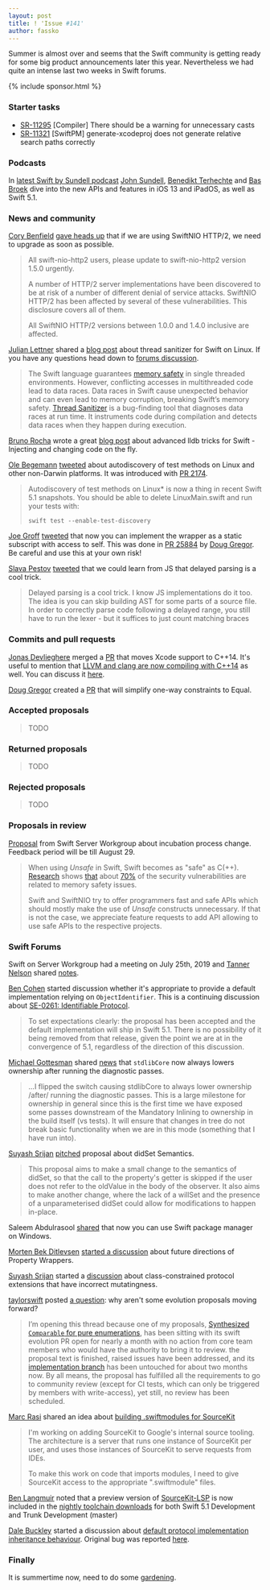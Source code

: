 ```yaml
---
layout: post
title: ! 'Issue #141'
author: fassko
---
```


Summer is almost over and seems that the Swift community is getting ready for some big product announcements later this year. Nevertheless we had quite an intense last two weeks in Swift forums.

<!--excerpt-->

{% include sponsor.html %}

### Starter tasks

* [SR-11295](https://bugs.swift.org/browse/SR-11295) [Compiler] There should be a warning for unnecessary casts
* [SR-11321](https://bugs.swift.org/browse/SR-11321) [SwiftPM] generate-xcodeproj does not generate relative search paths correctly

### Podcasts

In [latest Swift by Sundell podcast](https://www.swiftbysundell.com/podcast/54) [John Sundell](https://twitter.com/johnsundell), [Benedikt Terhechte](https://twitter.com/terhechte) and [Bas Broek](https://twitter.com/basthomas) dive into the new APIs and features in iOS 13 and iPadOS, as well as Swift 5.1.

### News and community

[Cory Benfield](https://twitter.com/Lukasaoz) [gave heads up](https://twitter.com/Lukasaoz/status/1161323863411777537) that if we are using SwiftNIO HTTP/2, we need to upgrade as soon as possible.

> All swift-nio-http2 users, please update to swift-nio-http2 version 1.5.0 urgently.
>
> A number of HTTP/2 server implementations have been discovered to be at risk of a number of different denial of service attacks. SwiftNIO HTTP/2 has been affected by several of these vulnerabilities. This disclosure covers all of them.
> 
> All SwiftNIO HTTP/2 versions between 1.0.0 and 1.4.0 inclusive are affected.

[Julian Lettner](https://github.com/yln/) shared a [blog post](https://swift.org/blog/tsan-support-on-linux/) about thread sanitizer for Swift on Linux. If you have any questions head down to [forums discussion](https://forums.swift.org/t/swift-org-blog-thread-sanitizer-for-swift-on-linux/27872).

> The Swift language guarantees [memory safety](https://docs.swift.org/swift-book/LanguageGuide/MemorySafety.html) in single threaded environments. However, conflicting accesses in multithreaded code lead to data races. Data races in Swift cause unexpected behavior and can even lead to memory corruption, breaking Swift’s memory safety. [Thread Sanitizer](https://developer.apple.com/documentation/code_diagnostics/thread_sanitizer) is a bug-finding tool that diagnoses data races at run time. It instruments code during compilation and detects data races when they happen during execution.

[Bruno Rocha](https://twitter.com/rockthebruno) wrote a great [blog post](https://swiftrocks.com/using-lldb-manually-xcode-console-tricks.html) about advanced lldb tricks for Swift - Injecting and changing code on the fly.

[Ole Begemann](https://twitter.com/olebegemann) [tweeted](https://twitter.com/olebegemann/status/1160846803274801152) about autodiscovery of test methods on Linux and other non-Darwin platforms.
It was introduced with [PR 2174](https://github.com/apple/swift-package-manager/pull/2174).

> Autodiscovery of test methods on Linux* is now a thing in recent Swift 5.1 snapshots. You should be able to delete LinuxMain.swift and run your tests with:
> 
> `swift test --enable-test-discovery`

[Joe Groff](https://twitter.com/jckarter) [tweeted](https://twitter.com/jckarter/status/1161298507527000064) that now you can implement the wrapper as a static subscript with access to self. This was done in [PR 25884](https://github.com/apple/swift/pull/25884) by [Doug Gregor](https://github.com/DougGregor). Be careful and use this at your own risk!

[Slava Pestov]() [tweeted](https://twitter.com/slava_pestov/status/1160616505589030914) that we could learn from JS that delayed parsing is a cool trick.

> Delayed parsing is a cool trick. I know JS implementations do it too. The idea is you can skip building AST for some parts of a source file. In order to correctly parse code following a delayed range, you still have to run the lexer - but it suffices to just count matching braces


### Commits and pull requests

[Jonas Devlieghere](https://github.com/JDevlieghere) merged a [PR](https://github.com/apple/swift/pull/26673) that moves Xcode support to C++14. It's useful to mention that [LLVM and clang are now compiling with C++14](http://llvm.org/D66195) as well. You can discuss it [here](https://forums.swift.org/t/llvm-is-now-on-c-14/27931).

[Doug Gregor](https://twitter.com/dgregor79) created a [PR](https://github.com/apple/swift/pull/26700) that will simplify one-way constraints to Equal.

### Accepted proposals

> TODO

### Returned proposals

> TODO

### Rejected proposals

> TODO

### Proposals in review

[Proposal](https://forums.swift.org/t/proposal-sswg-incubation-process-change-discourage-use-of-unsafe/27921) from Swift Server Workgroup about incubation process change. Feedback period will be till August 29.

> When using *Unsafe* in Swift, Swift becomes as "safe" as C(++). [Research](https://msrc-blog.microsoft.com/2019/07/18/we-need-a-safer-systems-programming-language/) shows [that](https://langui.sh/2019/07/23/apple-memory-safety/) about [70%](https://alexgaynor.net/2019/aug/12/introduction-to-memory-unsafety-for-vps-of-engineering/) of the security vulnerabilities are related to memory safety issues.
> 
> Swift and SwiftNIO try to offer programmers fast and safe APIs which should mostly make the use of *Unsafe* constructs unnecessary. If that is not the case, we appreciate feature requests to add API allowing to use safe APIs to the respective projects.

### Swift Forums

Swift on Server Workgroup had a meeting on July 25th, 2019 and [Tanner Nelson](https://twitter.com/tanner0101) shared [notes](https://forums.swift.org/t/july-25th-2019/27732).

[Ben Cohen](https://twitter.com/airspeedswift) started discussion whether it's appropriate to provide a default implementation relying on `ObjectIdentifier`. This is a continuing discussion about [SE-0261: Identifiable Protocol](https://forums.swift.org/t/accepted-se-0261-identifiable-protocol/27358).

> To set expectations clearly: the proposal has been accepted and the default implementation will ship in Swift 5.1. There is no possibility of it being removed from that release, given the point we are at in the convergence of 5.1, regardless of the direction of this discussion.

[Michael Gottesman](https://twitter.com/gottesmang) shared [news](https://forums.swift.org/t/stdlibcore-now-always-lowers-ownership-after-running-the-diagnostic-passes/27832) that `stdlibCore` now always lowers ownership after running the diagnostic passes.

> ...I flipped the switch causing stdlibCore to always lower ownership /after/ running the diagnostic passes. This is a large milestone for ownership in general since this is the first time we have exposed some passes downstream of the Mandatory Inlining to ownership in the build itself (vs tests). It will ensure that changes in tree do not break basic functionality when we are in this mode (something that I have run into).

[Suyash Srijan](https://twitter.com/suyashsrijan) [pitched](https://forums.swift.org/t/pitch-didset-semantics/27858) proposal about didSet Semantics.

> This proposal aims to make a small change to the semantics of didSet, so that the call to the property's getter is skipped if the user does not refer to the oldValue in the body of the observer. It also aims to make another change, where the lack of a willSet and the presence of a unparameterised didSet could allow for modifications to happen in-place.

Saleem Abdulrasool [shared](https://forums.swift.org/t/swift-package-manager-on-windows-sure-why-not/27884) that now you can use Swift package manager on Windows.

[Morten Bek Ditlevsen](https://forums.swift.org/u/Morten_Bek_Ditlevsen) [started a discussion](https://forums.swift.org/t/future-directions-of-property-wrappers/27934) about future directions of Property Wrappers.

[Suyash Srijan](https://twitter.com/suyashsrijan) started a [discussion](https://forums.swift.org/t/class-constrained-protocol-extension-has-incorrect-mutatingness/27962) about class-constrained protocol extensions that have incorrect mutatingness.

[taylorswift](https://forums.swift.org/u/taylorswift) posted [a question](https://forums.swift.org/t/why-are-these-evolution-proposals-not-moving-forward/27996): why aren't some evolution proposals moving forward?

> I’m opening this thread because one of my proposals, [Synthesized `Comparable` for pure enumerations](https://github.com/apple/swift-evolution/pull/1053), has been sitting with its swift evolution PR open for nearly a month with no action from core team members who would have the authority to bring it to review. the proposal text is finished, raised issues have been addressed, and its [implementation branch](https://github.com/apple/swift/pull/25696) has been untouched for about two months now. By all means, the proposal has fulfilled all the requirements to go to community review (except for CI tests, which can only be triggered by members with write-access), yet still, no review has been scheduled.

[Marc Rasi](https://forums.swift.org/u/marcrasi) shared an idea about [building .swiftmodules for SourceKit](https://forums.swift.org/t/building-swiftmodules-for-sourcekit/28030)

> I'm working on adding SourceKit to Google's internal source tooling. The architecture is a server that runs one instance of SourceKit per user, and uses those instances of SourceKit to serve requests from IDEs.
>
> To make this work on code that imports modules, I need to give SourceKit access to the appropriate ".swiftmodule" files.

[Ben Langmuir](https://twitter.com/benlangmuir) noted that a preview version of [SourceKit-LSP](https://github.com/apple/sourcekit-lsp) is now included in the [nightly toolchain downloads](https://swift.org/download/#snapshots) for both Swift 5.1 Development and Trunk Development (master)

[Dale Buckley](https://forums.swift.org/u/dlbuckley) started a discussion about [default protocol implementation inheritance behaviour](https://forums.swift.org/t/default-protocol-implementation-inheritance-behaviour-the-current-situation-and-what-if-anything-should-be-done-about-it/28049). Original bug was reported [here](https://bugs.swift.org/browse/SR-103).


### Finally

It is summertime now, need to do some [gardening](https://github.com/apple/swift/pull/26650).
